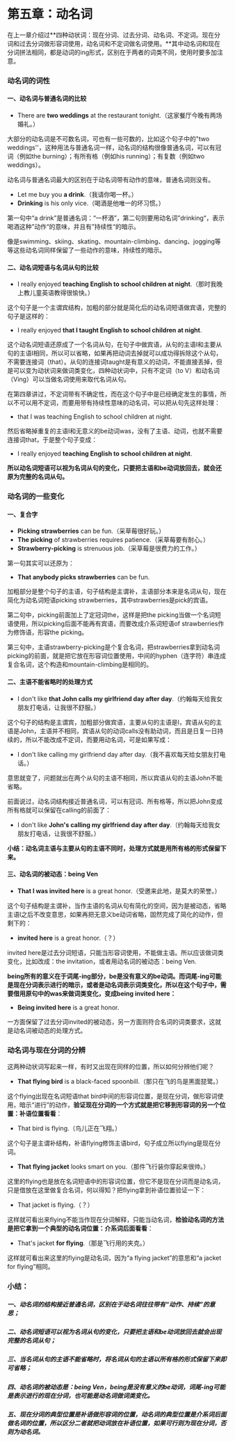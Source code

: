 # 第五章：动名词

在上一章介绍过**四种动状词：现在分词、过去分词、动名词、不定词。现在分词和过去分词做形容词使用，动名词和不定词做名词使用。**其中动名词和现在分词拼法相同，都是动词的ing形式，区别在于两者的词类不同，使用时要多加注意。

### 动名词的词性

#### 一、动名词与普通名词的比较

- There are **two weddings** at the restaurant tonight.（这家餐厅今晚有两场婚礼。）

大部分的动名词是不可数名词，可也有一些可数的，比如这个句子中的"two weddings''，这种用法与普通名词一样，动名词的结构很像普通名词，可以有冠词（例如the burning）；有所有格（例如his running）；有复数（例如two weddings）。

动名词与普通名词最大的区别在于动名词带有动作的意味，普通名词则没有。

- Let me buy you **a drink**.（我请你喝一杯。）
- **Drinking** is his only vice.（喝酒是他唯一的坏习惯。）

第一句中“a drink”是普通名词：“一杯酒”，第二句则要用动名词”drinking“，表示喝酒这种”动作“的意味，并且有”持续性“的暗示。

像是swimming、skiing、skating、mountain-climbing、dancing、jogging等等这些动名词同样保留了一些动作的意味，持续性的暗示。

#### 二、动名词短语与名词从句的比较

- I really enjoyed **teaching English to school children at night**.（那时我晚上教儿童英语教得很愉快。）

这个句子是一个主谓宾结构，加粗的部分就是简化后的动名词短语做宾语，完整的句子是这样的：

- I really enjoyed **that I taught English to school children at night**.

这个动名词短语还原成了一个名词从句，在句子中做宾语，从句的主语I和主要从句的主语I相同，所以可以省略，如果再把动词去掉就可以成功得拆除这个从句，不需要连接词（that）。从句的连接词taught是有意义的动词，不能直接丢掉，但是可以变为动状词来做词类变化，四种动状词中，只有不定词（to V）和动名词（Ving）可以当做名词使用来取代名词从句。

在第四章讲过，不定词带有不确定性，而在这个句子中是已经确定发生的事情，所以不可以用不定词，而要用带有持续性意味的动名词，可以把从句先这样处理：

- that I was teaching English to school children at night.

然后省略掉重复的主语I和无意义的be动词was，没有了主语、动词，也就不需要连接词that，于是整个句子变成：

- I really enjoyed **teaching English to school children at night**.

**所以动名词短语可以视为名词从句的变化，只要把主语和be动词放回去，就会还原为完整的名词从句。**

### 动名词的一些变化

#### **一、复合字**

- **Picking strawberries** can be fun.（采草莓很好玩。）
- **The picking** of strawberries requires patience.（采草莓要有耐心。）
- **Strawberry-picking** is strenuous job.（采草莓是很费力的工作。）

第一句其实可以还原为：

- **That anybody picks strawberries** can be fun.

加粗部分是整个句子的主语，句子结构是主谓补，主语部分本来是名词从句，现在简化为动名词短语picking strawberries，其中strawberries是pick的宾语。

第二句中，picking前面加上了定冠词the，这样是把the picking当做一个名词短语使用，所以picking后面不能再有宾语，而要改成介系词短语of strawberries作为修饰语，形容the picking。

第三句中，主语strawberry-picking是个复合名词，把strawberries拿到动名词picking的前面，就是把它放在形容词位置使用，中间的hyphen（连字符）串连成复合名词，这个构造和mountain-climbing是相同的。

#### 二、主语不能省略时的处理方式

- I don't like **that John calls my girlfriend day after day**.（约翰每天给我女朋友打电话，让我很不舒服。）

这个句子的结构是主谓宾，加粗部分做宾语，主要从句的主语是I，宾语从句的主语是John，主语并不相同，宾语从句的动词calls没有助动词，而且是日复一日持续的，所以不能改成不定词，而要用动名词，可是如果写成：

- I don't like calling my girlfriend day after day.（我不喜欢每天给女朋友打电话。）

意思就变了，问题就出在两个从句的主语不相同，所以宾语从句的主语John不能省略。

前面说过，动名词结构接近普通名词，可以有冠词、所有格等，所以把John变成所有格就可以保留在calling的前面了：

- I don't like **John's calling my girlfriend day after day**.（约翰每天给我女朋友打电话，让我很不舒服。）

**小结：动名词主语与主要从句的主语不同时，处理方式就是用所有格的形式保留下来。**

#### 三、动名词的被动态：being Ven

- **That I was invited here** is a great honor.（受邀来此地，是莫大的荣誉。）

这个句子结构是主谓补，当作主语的名词从句有简化的空间，因为是被动态，省略主语I之后不改变意思，如果再把无意义be动词省略，固然完成了简化的动作，但剩下的：

- **invited here**  is a great honor.（？）

invited here是过去分词短语，只能当形容词使用，不能做主语。所以应该做词类变化，比如改成：the invitation，或者用动名词的被动态：being Ven.

**being所有的意义在于词尾-ing部分，be是没有意义的be动词。而词尾-ing可能是现在分词表示进行的暗示，或者是动名词表示词类变化，所以在这个句子中，需要借用原句中的was来做词类变化，变成being invited here：**

- **Being invited here** is a great honor.

一方面保留了过去分词invited的被动态，另一方面则符合名词的词类要求，这就是动名词被动态的处理方式。

### 动名词与现在分词的分辨

这两种动状词写起来一样，有时又出现在同样的位置，所以如何分辨他们呢？

- **That flying bird** is a black-faced spoonbill.（那只在飞的鸟是黑面琵鹭。）

这个flying出现在名词短语that bird中间的形容词位置，是现在分词，做形容词使用，暗示“进行”的动作，**验证现在分词的一个方式就是把它移到形容词的另一个位置：补语位置看看**：

- That bird is flying.（鸟儿正在飞翔。）

这个句子是主谓补结构，补语flying修饰主语bird，句子成立所以flying是现在分词。

- **That flying jacket** looks smart on you.（那件飞行装你穿起来很帅。）

这里的flying也是放在名词短语中的形容词位置，但它不是现在分词而是动名词，只是借放在这里做复合名词，何以得知？把flying拿到补语位置验证一下：

- That jacket is flying.（？）

这样就可看出来flying不能当作现在分词解释，只能当动名词，**检验动名词的方法是把它拿到一个典型的动名词位置：介系词后面看看**：

- That's jacket **for flying**.（那是飞行用的夹克。）

这样就可看出来这里的flying是动名词，因为“a flying jacket”的意思和“a jacket for flying”相同。

### 小结：

##### 一、动名词的结构接近普通名词，区别在于动名词往往带有“动作、持续”的意思；

##### 二、动名词短语可以视为名词从句的变化，只要把主语和be动词放回去就会出现完整的名词从句；

##### 三、当名词从句的主语不能省略时，将名词从句的主语以所有格的形式保留下来即可省略；

##### 四、动名词的被动态是：being Ven，being是没有意义的be动词，词尾-ing可能是表示进行的现在分词，也可能是动名词做词类变化。

##### 五、现在分词的典型位置是补语做形容词的位置，动名词的典型位置是介系词后面做名词的位置，所以区分二者就把动词放在补语位置，如果可行则为现在分词，否则为动名词。

